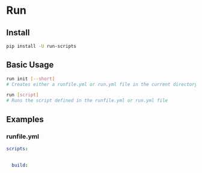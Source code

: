 # Run

## Install

```bash
pip install -U run-scripts
```

## Basic Usage

```bash
run init [--short]
# Creates either a runfile.yml or run.yml file in the current directory

run [script]
# Runs the script defined in the runfile.yml or run.yml file
```

## Examples

### runfile.yml

```yaml
scripts:
  

  build:
    
```